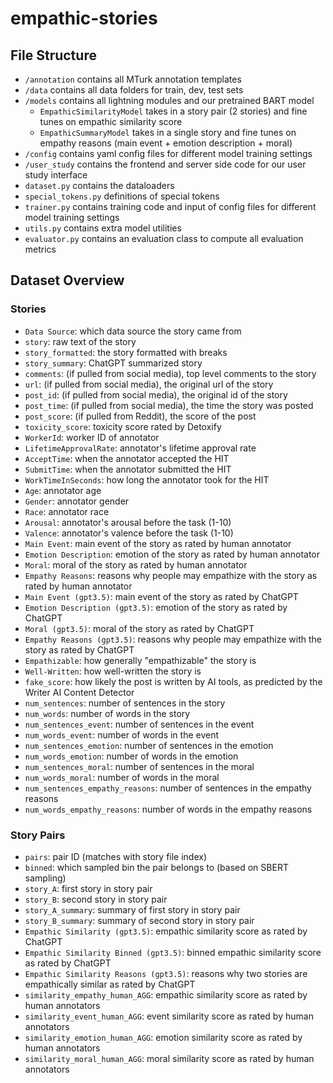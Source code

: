 # empathic-stories

## File Structure
* `/annotation` contains all MTurk annotation templates
* `/data` contains all data folders for train, dev, test sets
* `/models` contains all lightning modules and our pretrained BART model
    * `EmpathicSimilarityModel` takes in a story pair (2 stories) and fine tunes on empathic similarity score
    * `EmpathicSummaryModel` takes in a single story and fine tunes on empathy reasons (main event + emotion description + moral)
* `/config` contains yaml config files for different model training settings
* `/user_study` contains the frontend and server side code for our user study interface
* `dataset.py` contains the dataloaders
* `special_tokens.py` definitions of special tokens
* `trainer.py` contains training code and input of config files for different model training settings
* `utils.py` contains extra model utilities
* `evaluator.py` contains an evaluation class to compute all evaluation metrics

## Dataset Overview
### Stories
* `Data Source`: which data source the story came from
* `story`: raw text of the story
* `story_formatted`: the story formatted with breaks
* `story_summary`: ChatGPT summarized story
* `comments`: (if pulled from social media), top level comments to the story
* `url`: (if pulled from social media), the original url of the story
* `post_id`: (if pulled from social media), the original id of the story
* `post_time`: (if pulled from social media), the time the story was posted
* `post_score`: (if pulled from Reddit), the score of the post
* `toxicity_score`: toxicity score rated by Detoxify
* `WorkerId`: worker ID of annotator
* `LifetimeApprovalRate`: annotator's lifetime approval rate
* `AcceptTime`: when the annotator accepted the HIT
* `SubmitTime`: when the annotator submitted the HIT
* `WorkTimeInSeconds`: how long the annotator took for the HIT
* `Age`: annotator age
* `Gender`: annotator gender
* `Race`: annotator race
* `Arousal`: annotator's arousal before the task (1-10)
* `Valence`: annotator's valence before the task (1-10)
* `Main Event`: main event of the story as rated by human annotator
* `Emotion Description`: emotion of the story as rated by human annotator
* `Moral`: moral of the story as rated by human annotator
* `Empathy Reasons`: reasons why people may empathize with the story as rated by human annotator
* `Main Event (gpt3.5)`: main event of the story as rated by ChatGPT
* `Emotion Description (gpt3.5)`: emotion of the story as rated by ChatGPT
* `Moral (gpt3.5)`: moral of the story as rated by ChatGPT
* `Empathy Reasons (gpt3.5)`: reasons why people may empathize with the story as rated by ChatGPT
* `Empathizable`: how generally "empathizable" the story is
* `Well-Written`: how well-written the story is
* `fake_score`: how likely the post is written by AI tools, as predicted by the Writer AI Content Detector
* `num_sentences`: number of sentences in the story
* `num_words`: number of words in the story
* `num_sentences_event`: number of sentences in the event
* `num_words_event`: number of words in the event
* `num_sentences_emotion`: number of sentences in the emotion
* `num_words_emotion`: number of words in the emotion
* `num_sentences_moral`: number of sentences in the moral
* `num_words_moral`: number of words in the moral
* `num_sentences_empathy_reasons`: number of sentences in the empathy reasons
* `num_words_empathy_reasons`: number of words in the empathy reasons


### Story Pairs
* `pairs`: pair ID (matches with story file index)
* `binned`: which sampled bin the pair belongs to (based on SBERT sampling)
* `story_A`: first story in story pair
* `story_B`: second story in story pair
* `story_A_summary`: summary of first story in story pair
* `story_B_summary`: summary of second story in story pair
* `Empathic Similarity (gpt3.5)`: empathic similarity score as rated by ChatGPT
* `Empathic Similarity Binned (gpt3.5)`: binned empathic similarity score as rated by ChatGPT
* `Empathic Similarity Reasons (gpt3.5)`: reasons why two stories are empathically similar as rated by ChatGPT
* `similarity_empathy_human_AGG`: empathic similarity score as rated by human annotators
* `similarity_event_human_AGG`: event similarity score as rated by human annotators
* `similarity_emotion_human_AGG`: emotion similarity score as rated by human annotators
* `similarity_moral_human_AGG`: moral similarity score as rated by human annotators
